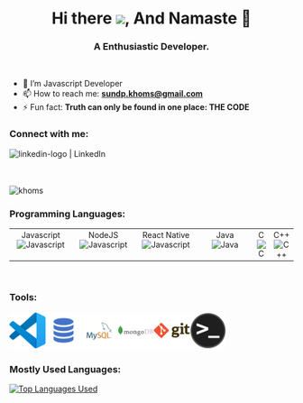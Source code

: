 ### <h1 align="center">Hi there <img src="https://raw.githubusercontent.com/MartinHeinz/MartinHeinz/master/wave.gif" width="30px">, And Namaste 🙏</h1>

#### <h3 align="center">A Enthusiastic Developer.</h3>

<br />

- 🔭 I’m Javascript Developer
- 📫 How to reach me: **sundp.khoms@gmail.com**
- ⚡ Fun fact: **Truth can only be found in one place: THE CODE**

### Connect with me:

[<img align="left" alt="linkedin-logo | LinkedIn" src="https://img.icons8.com/fluent/48/000000/linkedin.png" />](https://www.linkedin.com/in/khom-bahadur-chhetri-156b06248/)

<br />
<br />
<br />
<p align="left">
  <img src="https://github-readme-stats.vercel.app/api?username=khoms&show_icons=true" alt="khoms" />

</p>

### Programming Languages:

<table>
  <tbody>
    <tr valign="top">
      <td width="25%" align="center">
        <span>Javascript</span><br>
        <img alt="Javascript" height="64px" src="https://cdn.svgporn.com/logos/javascript.svg" />
      </td>
      <td width="25%" align="center">
        <span>NodeJS</span><br>
        <img alt="Javascript" height="64px" src="https://cdn.svgporn.com/logos/nodejs.svg" />
      </td>
      <td width="25%" align="center">
        React Native
        <img alt="Javascript" height="64px" src="https://cdn.svgporn.com/logos/react.svg" />
      </td>
      <td width="25%" align="center">
        <span>Java</span><br>
        <img alt="Java" height="64px" src="https://cdn.svgporn.com/logos/java.svg" />
      </td>
      <td width="25%" align="center">
        <span>C</span><br>
        <img alt="C". height="64px" src="https://cdn.svgporn.com/logos/c.svg" />
      </td>
      <td width="25%" align="center">
        <span>C++</span><br>
        <img alt="C++" height="64px" src="https://cdn.svgporn.com/logos/c-plusplus.svg" />
      </td>
    </tr>
    
  </tbody>
</table>
<br />

### Tools:

<img align="left" alt="Visual Studio Code" width="64px" height="64px" src="https://raw.githubusercontent.com/github/explore/80688e429a7d4ef2fca1e82350fe8e3517d3494d/topics/visual-studio-code/visual-studio-code.png" />
<img align="left" alt="VsCode"  width="64px" height="64px" src="https://raw.githubusercontent.com/github/explore/80688e429a7d4ef2fca1e82350fe8e3517d3494d/topics/sql/sql.png" />
<img align="left" alt="sql" width="64px" height="64px" src="https://raw.githubusercontent.com/github/explore/80688e429a7d4ef2fca1e82350fe8e3517d3494d/topics/mysql/mysql.png" />
<img align="left" alt="MySql"  width="64px" height="64px" src="https://raw.githubusercontent.com/github/explore/80688e429a7d4ef2fca1e82350fe8e3517d3494d/topics/mongodb/mongodb.png" />
<img align="left" alt="MongoDB"  width="64px" height="64px" src="https://raw.githubusercontent.com/github/explore/80688e429a7d4ef2fca1e82350fe8e3517d3494d/topics/git/git.png" />
<img align="left" alt="Terminal"  width="64px" height="64px" src="https://raw.githubusercontent.com/github/explore/80688e429a7d4ef2fca1e82350fe8e3517d3494d/topics/terminal/terminal.png" />
<br />
<br />

<br />
<br />

### Mostly Used Languages:

[![Top Languages Used](https://github-readme-stats.vercel.app/api/top-langs/?username=khoms&layout=compact&theme=green-white)](https://github.com/khoms)
